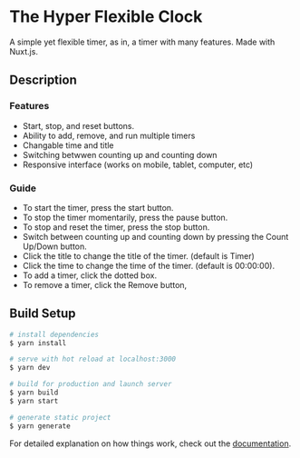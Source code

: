 # The Hyper Flexible Clock

A simple yet flexible timer, as in, a timer with many features. Made with Nuxt.js.

## Description

### Features

- Start, stop, and reset buttons.
- Ability to add, remove, and run multiple timers
- Changable time and title
- Switching betwwen counting up and counting down
- Responsive interface (works on mobile, tablet, computer, etc)
<!-- - More to come! -->

### Guide

- To start the timer, press the start button.
- To stop the timer momentarily, press the pause button.
- To stop and reset the timer, press the stop button.
- Switch between counting up and counting down by pressing the Count Up/Down button.
- Click the title to change the title of the timer. (default is Timer)
- Click the time to change the time of the timer. (default is 00:00:00).
- To add a timer, click the dotted box.
- To remove a timer, click the Remove button,

## Build Setup

```bash
# install dependencies
$ yarn install

# serve with hot reload at localhost:3000
$ yarn dev

# build for production and launch server
$ yarn build
$ yarn start

# generate static project
$ yarn generate
```

For detailed explanation on how things work, check out the [documentation](https://nuxtjs.org).